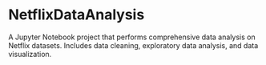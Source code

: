 # NetflixDataAnalysis
A Jupyter Notebook project that performs comprehensive data analysis on Netflix datasets. Includes data cleaning, exploratory data analysis, and data visualization.
